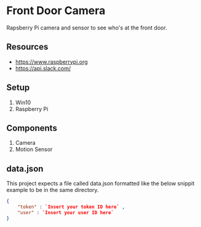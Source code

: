 # Front Door Camera
Rapsberry Pi camera and sensor to see who's at the front door.

## Resources 
- https://www.raspberrypi.org
- https://api.slack.com/

## Setup
1. Win10 
2. Raspberry Pi

## Components
1. Camera 
2. Motion Sensor

## data.json
This project expects a file called data.json formatted like the below snippit example to be in the same directory.
```json
{
    "token" : `Insert your token ID here` ,
    "user" : `Insert your user ID here`
}
```
